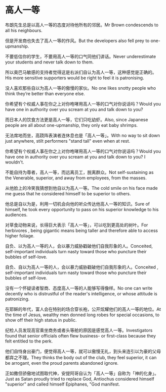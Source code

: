# 高人一等

<p><span class="chinese">布朗先生总是以高人一等的态度对待他所有的邻居。</span><span class="english">Mr Brown condescends to all his neighbours.</span></p>

<p><span class="chinese">但是开发商也失去了高人一等的作风。</span><span class="english">But the developers also fell prey to one-upmanship.</span></p>

<p><span class="chinese">不要低估你的学生，不要用高人一等的口气同他们讲话。</span><span class="english">Never underestimate your students and never talk down to them.</span></p>

<p><span class="chinese">所以奥巴马敏感的支持者觉得这是右派们自认为高人一等，这种感觉是正确的。</span><span class="english">His more sensitive supporters would be right to feel it is patronising.</span></p>

<p><span class="chinese">没人喜欢那些自以为高人一等的傲慢的家伙。</span><span class="english">No one likes snotty people who think they’re better than everyone else.</span></p>

<p><span class="chinese">你希望有个权威人事在你之上对你咆哮用高人一等的口气对你说话吗？</span><span class="english">Would you have one in authority over you scream at you and talk down to you?</span></p>

<p><span class="chinese">而日本人的饮食方法更是高人一等，它们只吃幼虾。</span><span class="english">Also, since Japanese people are all about one-upmanship, they only eat baby shrimps.</span></p>

<p><span class="chinese">无法席地而坐，高跷阵表演者连休息也是「高人一等」。</span><span class="english">With no way to sit down just anywhere, stilt performers "stand tall" even when at rest.</span></p>

<p><span class="chinese">你希望有个权威人事在你之上对你咆哮用高人一等的口气对你说话吗？</span><span class="english">Would you have one in authority over you scream at you and talk down to you? I wouldn't.</span></p>

<p><span class="chinese">不能自持为尊者，高人一等，而远离员工，脱离群众。</span><span class="english">Not self-sustaining as the Venerable, superior, and away from employees, from the masses.</span></p>

<p><span class="chinese">从他脸上的冷笑我猜想到他自以为高人一等。</span><span class="english">The cold smile on his face made me guess that he considered himself to be superior to others.</span></p>

<p><span class="chinese">他总是自以为是，利用一切机会向他的听众传达他高人一等的知识。</span><span class="english">Sure of himself, he took every opportunity to pass on his superior knowledge to his audiences.</span></p>

<p><span class="chinese">对草食动物来说，长得巨大表示「高人一等」，可以吃到更高处的树叶。</span><span class="english">For herbivores , being gigantic means being taller and therefore able to access higher foliage.</span></p>

<p><span class="chinese">自负、以为高人一等的人，会以暴力威胁戳破他们自我形象的人。</span><span class="english">Conceited, self-important individuals turn nasty toward those who puncture their bubbles of self-love.</span></p>

<p><span class="chinese">自负、自以为高人一等的人，会以暴力威胁戳破他们自我形象的人。</span><span class="english">Conceited , self-important individuals turn nasty toward those who puncture their bubbles of self-love.</span></p>

<p><span class="chinese">没有一个怀疑读者智商、态度高人一等的人能够写得像样。</span><span class="english">No one can write decently who is distrustful of the reader's intelligence, or whose attitude is patronizing.</span></p>

<p><span class="chinese">在耶稣的年代，富人会在特别的场合穿长袍，公开炫耀他们的高人一等的地位。</span><span class="english">At the time of Jesus, wealthy men donned long robes for special occasions, to show off their high status in public.</span></p>

<p><span class="chinese">纪检人员发现高官乘坐商务或者头等舱的原因是感觉高人一等。</span><span class="english">Investigators found that senior officials often flew business- or first-class because they felt entitled to the perk.</span></p>

<p><span class="chinese">他们自恃身出豪门，便觉得高人一等，就可以傲慢无礼，到头来连引以为豪的父母都弃之不理。</span><span class="english">They thinks the body out of the club, they feel superior, it can be arrogant, even the proud parents abandoned ignore.</span></p>

<p><span class="chinese">正如撒但骄傲地试图取代神，安提阿哥自认为「高人一等」自称为「神的化身」。</span><span class="english">Just as Satan proudly tried to replace God, Antiochus considered himself "superior" and called himself Epiphanes, "God manifest.</span></p>

